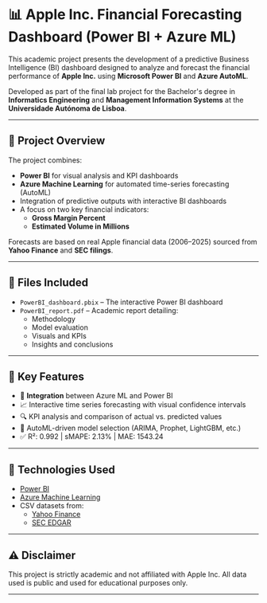 # 📊 Apple Inc. Financial Forecasting Dashboard (Power BI + Azure ML)

This academic project presents the development of a predictive Business Intelligence (BI) dashboard designed to analyze and forecast the financial performance of **Apple Inc.** using **Microsoft Power BI** and **Azure AutoML**.

Developed as part of the final lab project for the Bachelor's degree in **Informatics Engineering** and **Management Information Systems** at the **Universidade Autónoma de Lisboa**.

---

## 🚀 Project Overview

The project combines:

- **Power BI** for visual analysis and KPI dashboards
- **Azure Machine Learning** for automated time-series forecasting (AutoML)
- Integration of predictive outputs with interactive BI dashboards
- A focus on two key financial indicators:
  - **Gross Margin Percent**
  - **Estimated Volume in Millions**

Forecasts are based on real Apple financial data (2006–2025) sourced from **Yahoo Finance** and **SEC filings**.

---

## 📁 Files Included

- `PowerBI_dashboard.pbix` – The interactive Power BI dashboard
- `PowerBI_report.pdf` – Academic report detailing:
  - Methodology
  - Model evaluation
  - Visuals and KPIs
  - Insights and conclusions

---

## 📌 Key Features

- 🔗 **Integration** between Azure ML and Power BI
- 📈 Interactive time series forecasting with visual confidence intervals
- 🔍 KPI analysis and comparison of actual vs. predicted values
- 🤖 AutoML-driven model selection (ARIMA, Prophet, LightGBM, etc.)
- ✅ R²: 0.992 | sMAPE: 2.13% | MAE: 1543.24

---

## 🧰 Technologies Used

- [Power BI](https://powerbi.microsoft.com/)
- [Azure Machine Learning](https://azure.microsoft.com/en-us/products/machine-learning/)
- CSV datasets from:
  - [Yahoo Finance](https://finance.yahoo.com/)
  - [SEC EDGAR](https://www.sec.gov/edgar.shtml)

---

## ⚠️ Disclaimer

This project is strictly academic and not affiliated with Apple Inc. All data used is public and used for educational purposes only.

---
